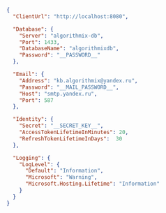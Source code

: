 ﻿```json
{
  "ClientUrl": "http://localhost:8080",

  "Database": {
    "Server": "algorithmix-db",
    "Port": 1433,
    "DatabaseName": "algorithmixdb",
    "Password": "__PASSWORD__"
  },

  "Email": {
    "Address": "kb.algorithmix@yandex.ru",
    "Password": "__MAIL_PASSWORD__",
    "Host": "smtp.yandex.ru",
    "Port": 587
  },

  "Identity": {
    "Secret": "__SECRET_KEY__",
    "AccessTokenLifetimeInMinutes": 20,
    "RefreshTokenLifetimeInDays":  30
  },

  "Logging": {
    "LogLevel": {
      "Default": "Information",
      "Microsoft": "Warning",
      "Microsoft.Hosting.Lifetime": "Information"
    }
  }
}
```